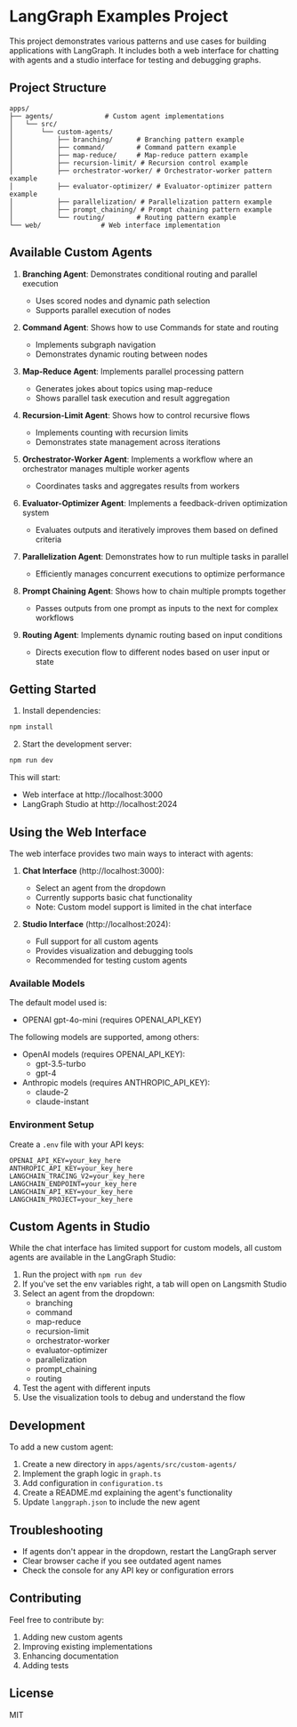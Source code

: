 # LangGraph Examples Project

This project demonstrates various patterns and use cases for building applications with LangGraph. It includes both a web interface for chatting with agents and a studio interface for testing and debugging graphs.

## Project Structure

```
apps/
├── agents/             # Custom agent implementations
│   └── src/
│       └── custom-agents/
│           ├── branching/      # Branching pattern example
│           ├── command/        # Command pattern example
│           ├── map-reduce/     # Map-reduce pattern example
│           ├── recursion-limit/ # Recursion control example
│           ├── orchestrator-worker/ # Orchestrator-worker pattern example
│           ├── evaluator-optimizer/ # Evaluator-optimizer pattern example
│           ├── parallelization/ # Parallelization pattern example
│           ├── prompt_chaining/ # Prompt chaining pattern example
│           └── routing/        # Routing pattern example
└── web/               # Web interface implementation
```

## Available Custom Agents

1. **Branching Agent**: Demonstrates conditional routing and parallel execution
   - Uses scored nodes and dynamic path selection
   - Supports parallel execution of nodes

2. **Command Agent**: Shows how to use Commands for state and routing
   - Implements subgraph navigation
   - Demonstrates dynamic routing between nodes

3. **Map-Reduce Agent**: Implements parallel processing pattern
   - Generates jokes about topics using map-reduce
   - Shows parallel task execution and result aggregation

4. **Recursion-Limit Agent**: Shows how to control recursive flows
   - Implements counting with recursion limits
   - Demonstrates state management across iterations

5. **Orchestrator-Worker Agent**: Implements a workflow where an orchestrator manages multiple worker agents
   - Coordinates tasks and aggregates results from workers

6. **Evaluator-Optimizer Agent**: Implements a feedback-driven optimization system
   - Evaluates outputs and iteratively improves them based on defined criteria

7. **Parallelization Agent**: Demonstrates how to run multiple tasks in parallel
   - Efficiently manages concurrent executions to optimize performance

8. **Prompt Chaining Agent**: Shows how to chain multiple prompts together
   - Passes outputs from one prompt as inputs to the next for complex workflows

9. **Routing Agent**: Implements dynamic routing based on input conditions
   - Directs execution flow to different nodes based on user input or state

## Getting Started

1. Install dependencies:
```bash
npm install
```

2. Start the development server:
```bash
npm run dev
```

This will start:
- Web interface at http://localhost:3000
- LangGraph Studio at http://localhost:2024

## Using the Web Interface

The web interface provides two main ways to interact with agents:

1. **Chat Interface** (http://localhost:3000):
   - Select an agent from the dropdown
   - Currently supports basic chat functionality
   - Note: Custom model support is limited in the chat interface

2. **Studio Interface** (http://localhost:2024):
   - Full support for all custom agents
   - Provides visualization and debugging tools
   - Recommended for testing custom agents

### Available Models

The default model used is:
- OPENAI gpt-4o-mini (requires OPENAI_API_KEY)

The following models are supported, among others:
- OpenAI models (requires OPENAI_API_KEY):
  - gpt-3.5-turbo
  - gpt-4
- Anthropic models (requires ANTHROPIC_API_KEY):
  - claude-2
  - claude-instant

### Environment Setup

Create a `.env` file with your API keys:
```env
OPENAI_API_KEY=your_key_here
ANTHROPIC_API_KEY=your_key_here
LANGCHAIN_TRACING_V2=your_key_here
LANGCHAIN_ENDPOINT=your_key_here
LANGCHAIN_API_KEY=your_key_here
LANGCHAIN_PROJECT=your_key_here
```

## Custom Agents in Studio

While the chat interface has limited support for custom models, all custom agents are available in the LangGraph Studio:

1. Run the project with `npm run dev`
2. If you've set the env variables right, a tab will open on Langsmith Studio
3. Select an agent from the dropdown:
   - branching
   - command
   - map-reduce
   - recursion-limit
   - orchestrator-worker
   - evaluator-optimizer
   - parallelization
   - prompt_chaining
   - routing
4. Test the agent with different inputs
5. Use the visualization tools to debug and understand the flow

## Development

To add a new custom agent:

1. Create a new directory in `apps/agents/src/custom-agents/`
2. Implement the graph logic in `graph.ts`
3. Add configuration in `configuration.ts`
4. Create a README.md explaining the agent's functionality
5. Update `langgraph.json` to include the new agent

## Troubleshooting

- If agents don't appear in the dropdown, restart the LangGraph server
- Clear browser cache if you see outdated agent names
- Check the console for any API key or configuration errors

## Contributing

Feel free to contribute by:
1. Adding new custom agents
2. Improving existing implementations
3. Enhancing documentation
4. Adding tests

## License

MIT
